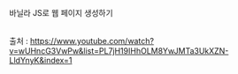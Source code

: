 바닐라 JS로 웹 페이지 생성하기
<br><br>



출처 : https://www.youtube.com/watch?v=wUHncG3VwPw&list=PL7jH19IHhOLM8YwJMTa3UkXZN-LldYnyK&index=1